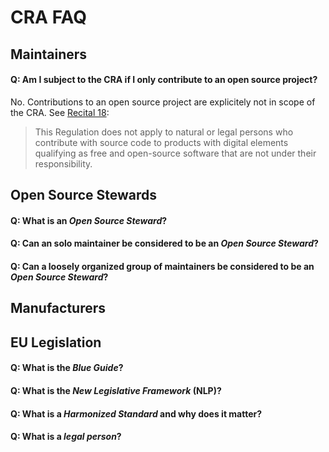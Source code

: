# CRA FAQ

## Maintainers

#### Q: Am I subject to the CRA if I only contribute to an open source project?

No. Contributions to an open source project are explicitely not in scope of the CRA. See [Recital 18](https://eur-lex.europa.eu/legal-content/EN/TXT/HTML/?uri=OJ:L_202402847#rct_18): 

> This Regulation does not apply to natural or legal persons who contribute with source code to products with digital elements qualifying as free and open-source software that are not under their responsibility.

## Open Source Stewards

#### Q: What is an _Open Source Steward_?

#### Q: Can an solo maintainer be considered to be an _Open Source Steward_?

#### Q: Can a loosely organized group of maintainers be considered to be an _Open Source Steward_?

## Manufacturers

## EU Legislation

#### Q: What is the _Blue Guide_?

#### Q: What is the _New Legislative Framework_ (NLP)?

#### Q: What is a _Harmonized Standard_ and why does it matter?

#### Q: What is a _legal person_?

